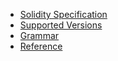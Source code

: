 <!-- This file is generated automatically by infrastructure scripts. Please don't edit by hand. -->

-   [Solidity Specification](./index.md)
-   [Supported Versions](./supported-versions/index.md)
-   [Grammar](./grammar/)
-   [Reference](./reference/)
